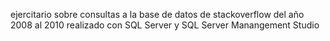 ejercitario sobre consultas a la base de datos de stackoverflow del año 2008 al 2010
realizado con SQL Server y SQL Server Manangement Studio
